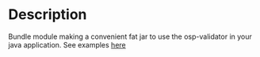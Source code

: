 # Description

Bundle module making a convenient fat jar to use the osp-validator in your java application. See examples 
[here](https://github.com/open-simulation-platform/osp-validator/tree/develop/osp-validator-api/src/main/java/com/opensimulationplatform/api/examples)

